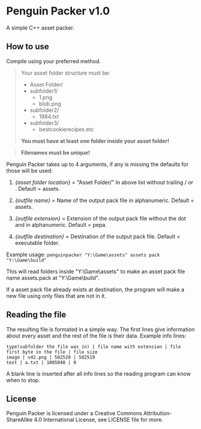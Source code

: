 # Penguin Packer v1.0
A simple C++ asset packer.

## How to use
Compile using your preferred method.

>Your asset folder structure must be:
>
>* Asset Folder/
>  * subfolder1/
>    * 1.png
>    * blob.png
>  * subfolder2/
>    * 1984.txt
>  * subfolder3/
>    * bestcookierecipes.etc
>
>**You must have at least one folder inside your asset folder!**

>**Filenames must be unique!**

Penguin Packer takes up to 4 arguments, if any is missing the defaults for those will be used:

1. *{asset folder location}* = "Asset Folder/" In above list without trailing / or \. Default = assets.

2. *{outfile name}* = Name of the output pack file in alphanumeric. Default = assets.

3. *{outfile extension}* = Extension of the output pack file without the dot and in alphanumeric. Default = pepa.

4. *{outfile destination}* = Destination of the output pack file. Default = executable folder.

Example usage: `penguinpacker "Y:\Game\assets" assets pack  "Y:\Game\build"`

This will read folders inside "Y:\Game\assets" to make an asset pack file name assets.pack at "Y:\Game\build".

If a asset pack file already exists at destination, the program will make a new file using only files that are not in it.

## Reading the file
The resulting file is formated in a simple way. The first lines give information about every asset and the rest of the file is their data. Example info lines:

```
type(subfolder the file was in) | file name with extension | file first byte in the file | file size
image | v42.png | 502520 | 502519
text | a.txt | 1005040 | 9
```

A blank line is inserted after all info lines so the reading program can know when to stop.

## License
Penguin Packer is licensed under a Creative Commons Attribution-ShareAlike 4.0 International License, see LICENSE file for more.